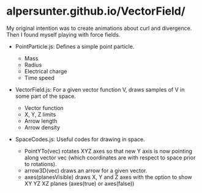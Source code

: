 # alpersunter.github.io/VectorField/

My original intention was to create animations about curl and divergence. Then I found myself playing with force fields.

  - PointParticle.js: Defines a simple point particle.
    - Mass
    - Radius
    - Electrical charge
    - Time speed

  - VectorField.js: For a given vector function V, draws samples of V in some part of the space.
    - Vector function
    - X, Y, Z limits
    - Arrow length
    - Arrow density

  - SpaceCodes.js: Useful codes for drawing in space.
    - PointYTo(vec) rotates XYZ axes so that new Y axis is now pointing along vector vec (which coordinates are with respect to space prior to rotations).
    - arrow3D(vec) draws an arrow for a given vector.
    - axes(planesVisible) draws X, Y and Z axes with the option to show XY YZ XZ planes (axes(true) or axes(false))
   
